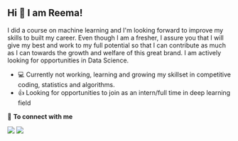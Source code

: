 ## Hi 👋 I am Reema! 

I did a course on machine learning and I'm looking forward to improve my skills to built my career. Even though I am a fresher, I assure you that I will give my best and work to my full potential so that I can contribute as much as I can towards the growth and welfare of this great brand. I am actively looking for opportunities in Data Science. 

- 💻 Currently not working, learning and growing my skillset in competitive coding, statistics and algorithms.
- 👍 Looking for opportunities to join as an intern/full time in deep learning field



🤝 <b>To connect with me</b>


 
[<img src="https://img.shields.io/badge/linkedin-%230077B5.svg?&style=for-the-badge&logo=linkedin&logoColor=white" />](https://www.linkedin.com/in/tharra-reema-a9b391186/)
[<img src="https://img.shields.io/badge/gmail-%E74C3C .svg?&style=for-the-badge&logo=gmail&logoColor=white" />](mail.google.com/mail/u/tharrareema@gmail.com/#inbox?compose=new)



